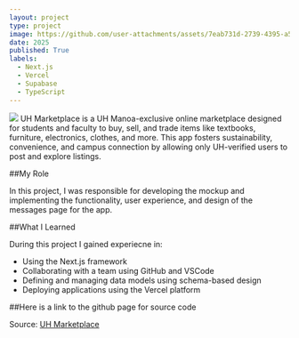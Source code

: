 ```yaml
---
layout: project
type: project
image: https://github.com/user-attachments/assets/7eab731d-2739-4395-a54c-4a387c7aa2c3
date: 2025
published: True
labels:
  - Next.js
  - Vercel
  - Supabase
  - TypeScript
---
```

<img class="img-fluid" src="https://github.com/user-attachments/assets/c9211141-80c3-4716-8e58-5f97928cd962">
UH Marketplace is a UH Manoa-exclusive online marketplace designed for students and faculty to buy, sell, and trade items like textbooks, furniture, electronics, clothes, and more. This app fosters sustainability, convenience, and campus connection by allowing only UH-verified users to post and explore listings.

##My Role

In this project, I was responsible for developing the mockup and implementing the functionality, user experience, and design of the messages page for the app.

##What I Learned

During this project I gained experiecne in:
- Using the Next.js framework
- Collaborating with a team using GitHub and VSCode
- Defining and managing data models using schema-based design
- Deploying applications using the Vercel platform

##Here is a link to the github page for source code

Source: <a href="https://uh-marketplace.github.io/"><i class="large github icon "></i>UH Marketplace</a>
